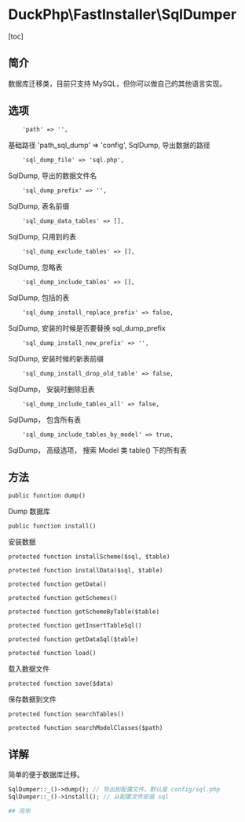 # DuckPhp\FastInstaller\SqlDumper
[toc]

## 简介

数据库迁移类，目前只支持 MySQL，但你可以做自己的其他语言实现。


## 选项

        'path' => '',
基础路径
        'path_sql_dump' => 'config',
SqlDump, 导出数据的路径

        'sql_dump_file' => 'sql.php',
SqlDump, 导出的数据文件名

        'sql_dump_prefix' => '',
SqlDump, 表名前缀

        'sql_dump_data_tables' => [],
SqlDump, 只用到的表

        'sql_dump_exclude_tables' => [],
SqlDump, 忽略表

        'sql_dump_include_tables' => [],
SqlDump, 包括的表

        'sql_dump_install_replace_prefix' => false,
SqlDump,  安装的时候是否要替换 sql_dump_prefix

        'sql_dump_install_new_prefix' => '',
SqlDump,  安装时候的新表前缀

        'sql_dump_install_drop_old_table' => false,
SqlDump， 安装时删除旧表

        'sql_dump_include_tables_all' => false,
SqlDump， 包含所有表

        'sql_dump_include_tables_by_model' => true,
SqlDump， 高级选项， 搜索 Model 类 table() 下的所有表

## 方法

    public function dump()
Dump 数据库

    public function install()
安装数据

    protected function installScheme($sql, $table)

    protected function installData($sql, $table)

    protected function getData()

    protected function getSchemes()

    protected function getSchemeByTable($table)

    protected function getInsertTableSql()

    protected function getDataSql($table)

    protected function load()
载入数据文件

    protected function save($data)
保存数据到文件

    protected function searchTables()

    protected function searchModelClasses($path)

## 详解

简单的便于数据库迁移。

```php
SqlDumper::_()->dump(); // 导出到配置文件，默认是 config/sql.php
SqlDumper::_()->install(); // 从配置文件安装 sql

## 完毕
